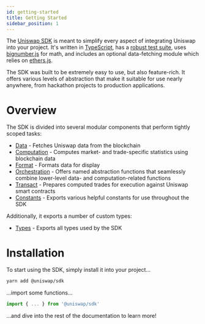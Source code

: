 ```yaml
---
id: getting-started
title: Getting Started
sidebar_position: 1
---
```


The [Uniswap SDK](https://github.com/Uniswap/uniswap-sdk/tree/v1) is meant to simplify every aspect of integrating Uniswap into your project. It's written in [TypeScript](https://www.typescriptlang.org), has a [robust test suite](https://github.com/Uniswap/uniswap-sdk/tree/v1/src/__tests__), uses [bignumber.js](https://github.com/MikeMcl/bignumber.js) for math, and includes an optional data-fetching module which relies on [ethers.js](https://github.com/ethers-io/ethers.js/).

The SDK was built to be extremely easy to use, but also feature-rich. It offers various levels of abstraction that make it suitable for use nearly anywhere, from hackathon projects to production applications.

# Overview

The SDK is divided into several modular components that perform tightly scoped tasks:

- [Data](/sdk/1.0.0/reference/data) - Fetches Uniswap data from the blockchain
- [Computation](/sdk/1.0.0/reference/computation) - Computes market- and trade-specific statistics using blockchain data
- [Format](/sdk/1.0.0/reference/format) - Formats data for display
- [Orchestration](/sdk/1.0.0/reference/orchestration) - Offers named abstraction functions that seamlessly combine lower-level data- and computation-related functions
- [Transact](/sdk/1.0.0/reference/transact) - Prepares computed trades for execution against Uniswap smart contracts
- [Constants](/sdk/1.0.0/reference/constants) - Exports various helpful constants for use throughout the SDK

Additionally, it exports a number of custom types:

- [Types](/sdk/1.0.0/reference/types) - Exports all types used by the SDK

# Installation

To start using the SDK, simply install it into your project...

```bash
yarn add @uniswap/sdk
```

...import some functions...

```javascript
import { ... } from '@uniswap/sdk'
```

...and dive into the rest of the documentation to learn more!
